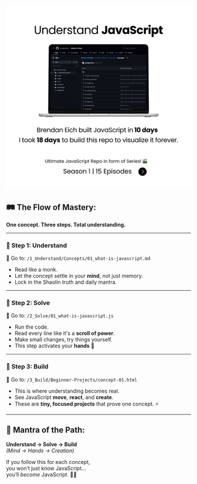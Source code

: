 ﻿
![Intro](Ultimate-JS-Repo\assets\images\intro.jpg)
## 🛤️ The Flow of Mastery:
**One concept. Three steps. Total understanding.**

---

### 🔹 Step 1: Understand  
📁 Go to: `/1_Understand/Concepts/01_what-is-javascript.md`

- Read like a monk.  
- Let the concept settle in your **mind**, not just memory.  
- Lock in the Shaolin truth and daily mantra. 

---

### 🔹 Step 2: Solve  
📁 Go to: `/2_Solve/01_what-is-javascript.js`

- Run the code.  
- Read every line like it's a **scroll of power**.  
- Make small changes, try things yourself.  
- This step activates your **hands** 👐

---

### 🔹 Step 3: Build  
📁 Go to: `/3_Build/Beginner-Projects/concept-01.html`

- This is where understanding becomes real.  
- See JavaScript **move**, **react**, and **create**.  
- These are **tiny, focused projects** that prove one concept. ⚡

---

## 🧭 Mantra of the Path:
**Understand → Solve → Build**  
*(Mind → Hands → Creation)*

If you follow this for each concept,  
you won’t just know JavaScript…  
you’ll *become* JavaScript. 🐉🔥

